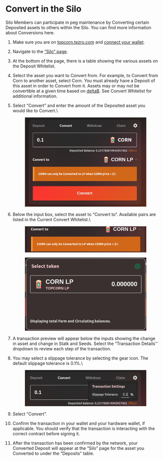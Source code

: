 # Convert in the Silo

Silo Members can participate in peg maintenance by Converting certain Deposited assets to others within the Silo. You can find more information about Conversions here.

1. Make sure you are on [topcorn.tezro.com](https://topcorn.tezro.com) and [connect your wallet](../getting-started/connect-to-topcorn.md).
2. Navigate to the [“Silo” page](https://topcorn.tezro.com/silo).
3. At the bottom of the page, there is a table showing the various assets on the Deposit Whitelist.
4. Select the asset you want to Convert from. For example, to Convert from Corn to another asset, select Corn. You must already have a Deposit of this asset in order to Convert from it. Assets may or may not be convertible at a given time based on [deltaB](../../introduction/how-topcorn-works.md#creating-stability). See Convert Whitelist for additional information.
5.  Select “Convert” and enter the amount of the Deposited asset you would like to Convert.\


    <figure><img src="../../.gitbook/assets/image (13).png" alt=""><figcaption></figcaption></figure>
6.  Below the input box, select the asset to “Convert to”. Available pairs are listed in the Current Convert Whitelist.\


    <div>

    <figure><img src="../../.gitbook/assets/image (9).png" alt=""><figcaption></figcaption></figure>

     

    <figure><img src="../../.gitbook/assets/image (8).png" alt=""><figcaption></figcaption></figure>

    </div>
7. A transaction preview will appear below the inputs showing the change in asset and change in Stalk and Seeds. Select the “Transaction Details'' dropdown to review each step of the transaction.
8.  You may select a slippage tolerance by selecting the gear icon. The default slippage tolerance is 0.1%.\


    <figure><img src="../../.gitbook/assets/image (6).png" alt=""><figcaption></figcaption></figure>
9. Select “Convert”.
10. Confirm the transaction in your wallet and your hardware wallet, if applicable. You should verify that the transaction is interacting with the correct contract before signing it.
11. After the transaction has been confirmed by the network, your Converted Deposit will appear at the “Silo” page for the asset you Converted to under the “Deposits” table.
